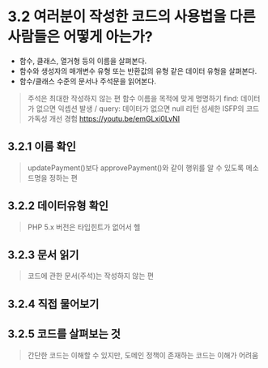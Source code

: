 # 3.2 여러분이 작성한 코드의 사용법을 다른 사람들은 어떻게 아는가?

- 함수, 클래스, 열거형 등의 이름을 살펴본다.
- 함수와 생성자의 매개변수 유형 또는 반환값의 유형 같은 데이터 유형을 살펴본다.
- 함수/클래스 수준의 문서나 주석문을 읽어본다.

> 주석은 최대한 작성하지 않는 편
> 함수 이름을 목적에 맞게 명명하기 find: 데이터가 없으면 익셉션 발생 / query: 데이터가 없으면 null 리턴
> 섬세한 ISFP의 코드 가독성 개선 경험 https://youtu.be/emGLxi0LvNI

## 3.2.1 이름 확인

> updatePayment()보다 approvePayment()와 같이 행위를 알 수 있도록 메소드명을 정하는 편

## 3.2.2 데이터유형 확인

> PHP 5.x 버전은 타입힌트가 없어서 헬

## 3.2.3 문서 읽기

> 코드에 관한 문서(주석)는 작성하지 않는 편

## 3.2.4 직접 물어보기

## 3.2.5 코드를 살펴보는 것

> 간단한 코드는 이해할 수 있지만, 도메인 정책이 존재하는 코드는 이해가 어려움
